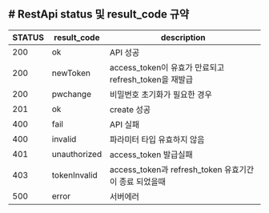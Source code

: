 ## # RestApi status 및 result_code 규약

STATUS|result_code|description|
|------|---|---|
|200|ok|API 성공|
|200|newToken|access_token이 유효가 만료되고 refresh_token을 재발급|
|200|pwchange|비밀번호 초기화가 필요한 경우|
|201|ok|create 성공
|400|fail|API 실패
|400|invalid|파라미터 타입 유효하지 않음
|401|unauthorized|access_token 발급실패|
|403|tokenInvalid|access_token과 refresh_token 유효기간이 종료 되었을때
|500|error|서버에러|

